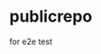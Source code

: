 # publicrepo
for e2e test


































































































































































































































































































































































































































































































































































































































































































































































































































































































































































































































































































































































































































































































































































































































































































































































































































































































































































































































































































































































































































































































































































































































































































































































































































































































































































































































































































































































































































































































































































































































































































































































































































































































































































































































































































































































































































































































































































